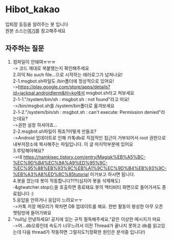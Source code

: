 # Hibot_kakao
입퇴장 등등을 알려주는 봇 입니다<br>
원본 소스는[여기](https://cafe.naver.com/nameyee/14642)를 참고해주세요
## 자주하는 질문
1. 컴파일이 안돼여ㅠㅠㅠ<br>
-> 코드 제대로 복붙했는지 확인해주세요<br>
2.히익 No such file...으로 시작하는 에러로그가 넘쳐나요!<br>
2-1.msgbot.sh파일도 /bin폴더에 정상적으로 있어요!<br>
->https://play.google.com/store/apps/details?id=jackpal.androidterm&hl=ko에서 msgbot.sh라고 쳐보세요<br>
2-1-1."/system/bin/sh : msgbot.sh : not found"라고 떠요!<br>
->/bin/msgbot.sh를 /system/bin폴더로 옮겨보세요<br>
2-1-2."/system/bin/sh : msgbot.sh : can't execute: Permission denied"라는데요?<br>
->권한 설정 하셔야죠...<br>
2-2.msgbot.sh파일이 뭐죠?어떻게 만들죠?<br>
->Android 업데이트로 인해 카톡db로 직접적인 접근이 거부되어서 root 권한으로 내부저장소에 복사해주는 파일입니다. 이 글 마지막부분에 있어요<br>
3.루팅해야해요?<br>
->네 https://namkisec.tistory.com/entry/Magisk%EB%A5%BC-%EC%9D%B4%EC%9A%A9%ED%95%9C-%EC%95%88%EB%93%9C%EB%A1%9C%EC%9D%B4%EB%93%9C-%EB%A3%A8%ED%8C%85tutorial 이거보고 하시면 됩니다.<br>
4.봇을 껐는데 봇이 작동합니다?!?!(심지어 봇을 삭제해도)<br>
-&gtwatcher.stop();을 호출하면 종료돼요.봇의 액티비티 화면으로 들어가셔도 종료됩니다 :)<br>
5.응답을 안하거나 응답이 느려요ㅠㅜ<br>
->카톡 저장 메모리가 꽉차면 DB 업데이트를 해요. 한번 활동이 왕성한 아무 오픈쳇팅방에 들어가봐요<br>
6. "null님 안녕하세요! 공지에 있는 규칙 필독해주세요."같은 이상한 메시지가 떠요<br>
->어...db오류인데 속도가 너무느려서 이전 Thread가 끝나지 못하고 db를 읽고있는데 다음 thread가 작동하면 그럴지도?(정확한 원인은 분석중 입니다!)<br>
